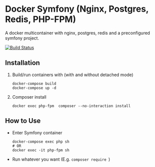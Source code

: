 # Docker Symfony (Nginx, Postgres, Redis, PHP-FPM)
A docker multicontainer with nginx, postgres, redis and a preconfigured symfony project.

[![Build Status](https://travis-ci.com/s-shiryaev/docker-php7-symfony.svg?branch=master)](https://travis-ci.com/s-shiryaev/docker-php7-symfony)

## Installation
1. Build/run containers with (with and without detached mode)

    ```
    docker-compose build
    docker-compose up -d
    ```

2. Composer install
    ```
    docker exec php-fpm  composer --no-interaction install
    ```
   

## How to Use

* Enter Symfony container
    ```
    docker-compose exec php sh
    # OR
    docker exec -it php-fpm sh
    ```

* Run whatever you want (E.g. `composer require `)
